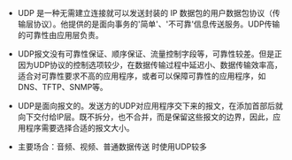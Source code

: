 * UDP 是一种无需建立连接就可以发送封装的 IP 数据包的用户数据包协议（传输层协议）。他提供的是面向事务的'简单'、'不可靠'信息传送服务。UDP传输的可靠性由应用层负责。


* UDP报文没有可靠性保证、顺序保证、流量控制字段等，可靠性较差。但是正因为UDP协议的控制选项较少，在数据传输过程中延迟小、数据传输效率高，适合对可靠性要求不高的应用程序，或者可以保障可靠性的应用程序，如DNS、TFTP、SNMP等。

* UDP是面向报文的。发送方的UDP对应用程序交下来的报文，在添加首部后就向下交付给IP层。既不拆分，也不合并，而是保留这些报文的边界，因此，应用程序需要选择合适的报文大小。

* 主要场合：音频、视频、普通数据传送 时使用UDP较多